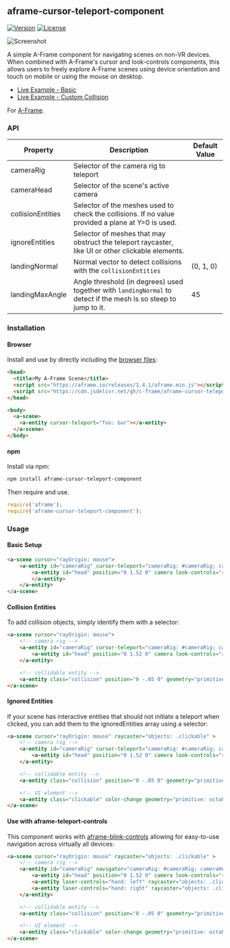 ## aframe-cursor-teleport-component

[![Version](http://img.shields.io/npm/v/aframe-cursor-teleport-component.svg?style=flat-square)](https://npmjs.org/package/aframe-cursor-teleport-component)
[![License](http://img.shields.io/npm/l/aframe-cursor-teleport-component.svg?style=flat-square)](https://npmjs.org/package/aframe-cursor-teleport-component)

![Screenshot](https://github.com/c-frame/aframe-cursor-teleport/raw/master/capture-01.gif)

A simple A-Frame component for navigating scenes on non-VR devices. When combined with A-Frame's cursor and look-controls components, this allows users to freely explore A-Frame scenes using device orientation and touch on mobile or using the mouse on desktop.

- [Live Example - Basic](https://c-frame.github.io/aframe-cursor-teleport/examples/basic/index.html)
- [Live Example - Custom Collision](https://c-frame.github.io/aframe-cursor-teleport/examples/custom/index.html)

For [A-Frame](https://aframe.io).

### API

| Property          | Description   | Default Value     |
| ---               | ---           | ---               |
| cameraRig | Selector of the camera rig to teleport | |
| cameraHead | Selector of the scene's active camera ||
| collisionEntities | Selector of the meshes used to check the collisions. If no value provided a plane at Y=0 is used. | |
| ignoreEntities | Selector of meshes that may obstruct the teleport raycaster, like UI or other clickable elements.
| landingNormal | Normal vector to detect collisions with the `collisionEntities` | (0, 1, 0) |
| landingMaxAngle | Angle threshold (in degrees) used together with `landingNormal` to detect if the mesh is so steep to jump to it. | 45

### Installation

#### Browser

Install and use by directly including the [browser files](dist):

```html
<head>
  <title>My A-Frame Scene</title>
  <script src="https://aframe.io/releases/1.4.1/aframe.min.js"></script>
  <script src="https://cdn.jsdelivr.net/gh/c-frame/aframe-cursor-teleport@1.1.1/dist/aframe-cursor-teleport-component.min.js"></script>
</head>

<body>
  <a-scene>
    <a-entity cursor-teleport="foo: bar"></a-entity>
  </a-scene>
</body>
```

#### npm

Install via npm:

```bash
npm install aframe-cursor-teleport-component
```

Then require and use.

```js
require('aframe');
require('aframe-cursor-teleport-component');
```

### Usage

#### Basic Setup

```html
<a-scene cursor="rayOrigin: mouse">
    <a-entity id="cameraRig" cursor-teleport="cameraRig: #cameraRig; cameraHead: #head">
        <a-entity id="head" position="0 1.52 0" camera look-controls="reverseMouseDrag: true">
        </a-entity>
    </a-entity>
</a-scene>
```

#### Collision Entities

To add collision objects, simply identify them with a selector:

```html
<a-scene cursor="rayOrigin: mouse">
    <!-- camera rig -->
    <a-entity id="cameraRig" cursor-teleport="cameraRig: #cameraRig; cameraHead: #head; collisionEntities: .collision">
        <a-entity id="head" position="0 1.52 0" camera look-controls="reverseMouseDrag: true"></a-entity>
    </a-entity>

    <!-- collidable entity -->
    <a-entity class="collision" position="0 -.05 0" geometry="primitive: box; width: 8; height: .1; depth: 8"></a-entity>
</a-scene>
```

#### Ignored Entities

If your scene has interactive entities that should not initiate a teleport when clicked, you can add them to the ignoredEntities array using a selector:

```html
<a-scene cursor="rayOrigin: mouse" raycaster="objects: .clickable" >
    <!-- camera rig -->
    <a-entity id="cameraRig" cursor-teleport="cameraRig: #cameraRig; cameraHead: #head; collisionEntities: .collision; ignoreEntities: .clickable">
        <a-entity id="head" position="0 1.52 0" camera look-controls="reverseMouseDrag: true"></a-entity>
    </a-entity>

    <!-- collidable entity -->
    <a-entity class="collision" position="0 -.05 0" geometry="primitive: box; width: 8; height: .1; depth: 8"></a-entity>

    <!-- UI element -->
    <a-entity class="clickable" color-change geometry="primitive: octahedron" scale=".2 .2 .2" position="-.8 1 -1.5"></a-entity>
</a-scene>
```

#### Use with aframe-teleport-controls

This component works with [aframe-blink-controls](https://github.com/jure/aframe-blink-controls) allowing for easy-to-use navigation across virtually all devices:

```html
<a-scene cursor="rayOrigin: mouse" raycaster="objects: .clickable" >
    <!-- camera rig -->
    <a-entity id="cameraRig" navigator="cameraRig: #cameraRig; cameraHead: #head; collisionEntities: .collision; ignoreEntities: .clickable">
        <a-entity id="head" position="0 1.52 0" camera look-controls="reverseMouseDrag: true"></a-entity>
        <a-entity laser-controls="hand: left" raycaster="objects: .clickable; far: 100" line="color: red; opacity: 0.75" blink-controls="cameraRig: #cameraRig; teleportOrigin: #head;"></a-entity>
        <a-entity laser-controls="hand: right" raycaster="objects: .clickable" line="color: red; opacity: 0.75" blink-controls="cameraRig: #cameraRig; teleportOrigin: #head;"></a-entity>
    </a-entity>

    <!-- collidable entity -->
    <a-entity class="collision" position="0 -.05 0" geometry="primitive: box; width: 8; height: .1; depth: 8"></a-entity>

    <!-- UI element -->
    <a-entity class="clickable" color-change geometry="primitive: octahedron" scale=".2 .2 .2" position="-.8 1 -1.5"></a-entity>
</a-scene>
```
